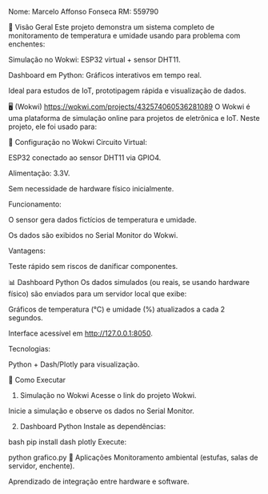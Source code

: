 Nome: Marcelo Affonso Fonseca
RM: 559790



📌 Visão Geral
Este projeto demonstra um sistema completo de monitoramento de temperatura e umidade usando para problema com enchentes:

Simulação no Wokwi: ESP32 virtual + sensor DHT11.

Dashboard em Python: Gráficos interativos em tempo real.

Ideal para estudos de IoT, prototipagem rápida e visualização de dados.

🖥️ (Wokwi) https://wokwi.com/projects/432574060536281089
O Wokwi é uma plataforma de simulação online para projetos de eletrônica e IoT. Neste projeto, ele foi usado para:

🔧 Configuração no Wokwi
Circuito Virtual:

ESP32 conectado ao sensor DHT11 via GPIO4.

Alimentação: 3.3V.

Sem necessidade de hardware físico inicialmente.

Funcionamento:

O sensor gera dados fictícios de temperatura e umidade.

Os dados são exibidos no Serial Monitor do Wokwi.

Vantagens:

Teste rápido sem riscos de danificar componentes.


📊 Dashboard Python
Os dados simulados (ou reais, se usando hardware físico) são enviados para um servidor local que exibe:

Gráficos de temperatura (°C) e umidade (%) atualizados a cada 2 segundos.

Interface acessível em http://127.0.0.1:8050.

Tecnologias:

Python + Dash/Plotly para visualização.

🚀 Como Executar
1. Simulação no Wokwi
Acesse o link do projeto Wokwi.

Inicie a simulação e observe os dados no Serial Monitor.

2. Dashboard Python
Instale as dependências:

bash
pip install dash plotly
Execute:

python grafico.py
🎯 Aplicações
Monitoramento ambiental (estufas, salas de servidor, enchente).


Aprendizado de integração entre hardware e software.
